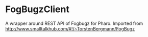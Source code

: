 # FogBugzClient
A wrapper around REST API of Fogbugz for Pharo. Imported from http://www.smalltalkhub.com/#!/~TorstenBergmann/FogBugz
